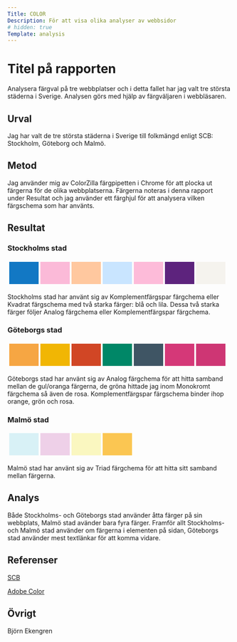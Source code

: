 ```yaml
---
Title: COLOR
Description: För att visa olika analyser av webbsidor
# hidden: true
Template: analysis
---
```


Titel på rapporten
=======================

<!-- Skriv en eller två rader om vad uppgiften handlar om. -->
Analysera färgval på tre webbplatser och i detta fallet har jag valt tre största städerna i Sverige. Analysen görs med hjälp av färgväljaren i webbläsaren.

Urval
-----------------------

<!-- Berätta vilka webbplatser du valt att undersöka och varför eller hur du gick tillväga när du gjorde ditt urval. -->
Jag har valt de tre största städerna i Sverige till folkmängd enligt SCB: Stockholm, Göteborg och Malmö.

Metod
-----------------------

<!-- Berätta kort om din "metod", hur du gör för att utföra undersökningen. Berätta om du använder något speciellt verktyg. -->
Jag använder mig av ColorZilla färgpipetten i Chrome för att plocka ut färgerna för de olika webbplatserna. Färgerna noteras i denna rapport under Resultat och jag använder ett färghjul för att analysera vilken färgschema som har använts.

Resultat
-----------------------

<!-- Dokumentera dina resultat från din studie. Berätta vad du kom fram till, vilka resultat du hittade och observerade. -->
### Stockholms stad

<table style="border-spacing: 4px; border-collapse: separate">
<tr>
<td style="height: 50px; width: 50px; background-color: #1278C4">
<td style="height: 50px; width: 50px; background-color: #FBBAD8">
<td style="height: 50px; width: 50px; background-color: #FFC89F">
<td style="height: 50px; width: 50px; background-color: #C9E5FF">
<td style="height: 50px; width: 50px; background-color: #FDBBD9">
<td style="height: 50px; width: 50px; background-color: #5D237D">
<td style="height: 50px; width: 50px; background-color: #F5F3EE">
</tr>
</table>

Stockholms stad har använt sig av Komplementfärgspar färgchema eller Kvadrat färgschema med två starka färger: blå och lila. Dessa två starka färger följer Analog färgchema eller Komplementfärgspar färgchema.

### Göteborgs stad

<table style="border-spacing: 4px; border-collapse: separate">
<tr>
<td style="height: 50px; width: 50px; background-color: #F6A643">
<td style="height: 50px; width: 50px; background-color: #F1B604">
<td style="height: 50px; width: 50px; background-color: #D14625">
<td style="height: 50px; width: 50px; background-color: #008767">
<td style="height: 50px; width: 50px; background-color: #3F5564">
<td style="height: 50px; width: 50px; background-color: #D53878">
<td style="height: 50px; width: 50px; background-color: #CE3674">
</tr>
</table>

Göteborgs stad har använt sig av Analog färgchema för att hitta samband mellan de gul/oranga färgerna, de gröna hittade jag inom Monokromt färgchema så även de rosa. Komplementfärgspar färgschema binder ihop orange, grön och rosa.

### Malmö stad

<table style="border-spacing: 4px; border-collapse: separate">
<tr>
<td style="height: 50px; width: 50px; background-color: #D8F1F6">
<td style="height: 50px; width: 50px; background-color: #EED0E8">
<td style="height: 50px; width: 50px; background-color: #FAF7C0">
<td style="height: 50px; width: 50px; background-color: #FBC652">
</tr>
</table>

Malmö stad har använt sig av Triad färgchema för att hitta sitt samband mellan färgerna. 

Analys
-----------------------

Både Stockholms- och Göteborgs stad använder åtta färger på sin webbplats, Malmö stad avänder bara fyra färger. Framför allt Stockholms- och Malmö stad använder om färgerna i elementen på sidan, Göteborgs stad använder mest textlänkar för att komma vidare.

Referenser
-----------------------
[SCB](https://www.scb.se/hitta-statistik/statistik-efter-amne/befolkning/befolkningens-sammansattning/befolkningsstatistik/pong/tabell-och-diagram/topplistor-kommuner/folkmangd-topp-50/)

[Adobe Color](https://color.adobe.com/)


Övrigt
-----------------------

Björn Ekengren